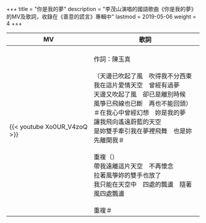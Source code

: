 +++
title = "你是我的夢"
description = "李茂山演唱的國語歌曲《你是我的夢》的MV及歌詞，收錄在《善意的謊言》專輯中"
lastmod = 2019-05-06
weight = 4
+++

MV  | 歌詞  
--------------|-------
{{< youtube Xo0UR_V4zoQ >}}|<br/>作詞：陳玉真<br/><br/>（天邊已吹起了風　吹得我不分西東<br/>我在這片愛情天空　曾經有過夢<br/>天邊又吹起了風　卻已是離別時候<br/>風箏已飛線也已斷　再也不能回頭）<br/>＃在我心中曾經幻想　妳是我的夢<br/>讓我飛向遙遠蔚藍的天空<br/>是妳雙手牽引我在夢裡飛舞　也是妳先離開我＃<br/><br/>重複（）<br/>帶我遠離這片天空　不再懷念<br/>拉著風箏妳的雙手也放了<br/>我只能在天空中　四處的飄盪　隨著風四處飄盪<br/><br/>重複＃



